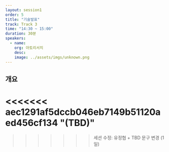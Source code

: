 ```yaml
---
layout: session1
order: 5
title: "기술발표"
track: Track 3
time: "14:30 ~ 15:00"
duration: 30분
speakers:
  - name: 
    org: 아토리서치
    desc: 
    image: ../assets/imgs/unknown.png
---
```


## 개요
<<<<<<< aec1291af5dccb046eb7149b51120aed456cf134
"(TBD)"
=======
>>>>>>> 세션 수정: 유정협 + TBD 문구 변경 (1일)
